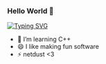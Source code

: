 ### Hello World 👋
[![Typing SVG](https://readme-typing-svg.demolab.com?font=Fira+Code&pause=1000&color=53C8F7&random=false&width=435&lines=Hello+World+%F0%9F%91%8B)](https://git.io/typing-svg)

- 🔭 I’m learning C++
- 😄 I like making fun software
- ⚡ netdust <3
<!--
**newtem/newtem** is a ✨ _special_ ✨ repository because its `README.md` (this file) appears on your GitHub profile.

Here are some ideas to get you started:


- 🌱 I’m currently learning ...
- 👯 I’m looking to collaborate on ...
- 🤔 I’m looking for help with ...
- 💬 Ask me about ...
- 📫 How to reach me: ...
- 😄 Pronouns: ...
- ⚡ Fun fact: ...
-->
